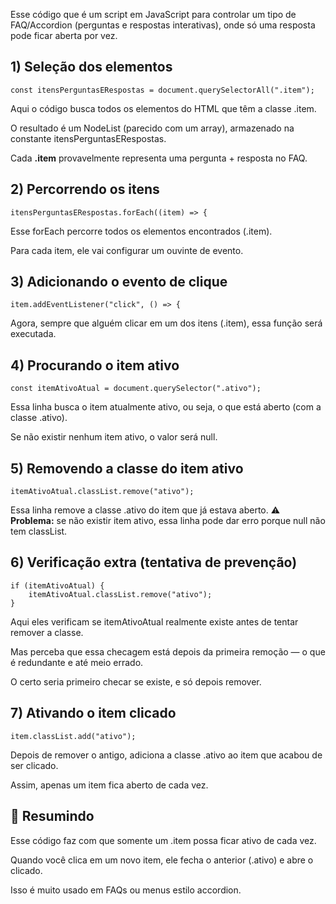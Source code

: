 Esse código que é um script em JavaScript para controlar um tipo de FAQ/Accordion (perguntas e respostas interativas), onde só uma resposta pode ficar aberta por vez.

## 1) Seleção dos elementos
~~~
const itensPerguntasERespostas = document.querySelectorAll(".item");
~~~

Aqui o código busca todos os elementos do HTML que têm a classe .item.

O resultado é um NodeList (parecido com um array), armazenado na constante itensPerguntasERespostas.

Cada **.item** provavelmente representa uma pergunta + resposta no FAQ.

## 2) Percorrendo os itens
~~~
itensPerguntasERespostas.forEach((item) => {
~~~

Esse forEach percorre todos os elementos encontrados (.item).

Para cada item, ele vai configurar um ouvinte de evento.

## 3) Adicionando o evento de clique
~~~
item.addEventListener("click", () => {
~~~

Agora, sempre que alguém clicar em um dos itens (.item), essa função será executada.

## 4) Procurando o item ativo
~~~
const itemAtivoAtual = document.querySelector(".ativo");
~~~

Essa linha busca o item atualmente ativo, ou seja, o que está aberto (com a classe .ativo).

Se não existir nenhum item ativo, o valor será null.

## 5) Removendo a classe do item ativo
~~~
itemAtivoAtual.classList.remove("ativo");
~~~

Essa linha remove a classe .ativo do item que já estava aberto.
⚠️ **Problema:** se não existir item ativo, essa linha pode dar erro porque null não tem classList.

## 6) Verificação extra (tentativa de prevenção)
~~~
if (itemAtivoAtual) {
    itemAtivoAtual.classList.remove("ativo");
}
~~~

Aqui eles verificam se itemAtivoAtual realmente existe antes de tentar remover a classe.

Mas perceba que essa checagem está depois da primeira remoção — o que é redundante e até meio errado.

O certo seria primeiro checar se existe, e só depois remover.

## 7) Ativando o item clicado
~~~
item.classList.add("ativo");
~~~

Depois de remover o antigo, adiciona a classe .ativo ao item que acabou de ser clicado.

Assim, apenas um item fica aberto de cada vez.

## 📌 Resumindo

Esse código faz com que somente um .item possa ficar ativo de cada vez.

Quando você clica em um novo item, ele fecha o anterior (.ativo) e abre o clicado.

Isso é muito usado em FAQs ou menus estilo accordion.
